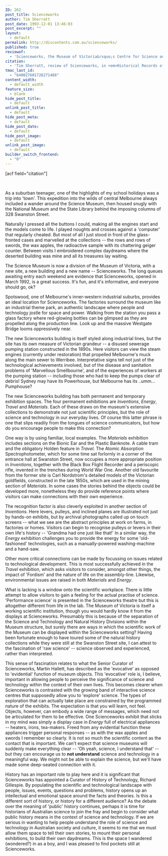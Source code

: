 ```yaml
---
ID: 262
post_title: Scienceworks
author: Tim Sherratt
post_date: 1993-12-01 13:46:03
post_excerpt: ""
layout:
  - default
permalink: http://discontents.com.au/scienceworks/
published: true
reviewof:
  - 'Scienceworks, the Museum of Victoria&rsquo;s Centre for Science and Technology, 2 Booker Street, Spotswood.'
citation:
  - 'Tim Sherratt, review of Scienceworks, in <em>Historical Records of Australian Science</em>, vol. 9, no. 4, December 1993, pp. 387-388 .'
tmac_last_id:
  - "640027601726271488"
content_width:
  - default_width
feature_size:
  - blank
hide_post_title:
  - default
unlink_post_title:
  - default
hide_post_meta:
  - default
hide_post_date:
  - default
hide_post_image:
  - default
unlink_post_image:
  - default
builder_switch_frontend:
  - "0"
---
```

[acf field="citation"]

&nbsp;

As a suburban teenager, one of the highlights of my school holidays was a trip into 'town'. This expedition into the wilds of central Melbourne always included a wander around the Science Museum, then housed snugly with the National Museum and the State Library behind the imposing columns of 328 Swanston Street.

Naturally I pressed all the buttons I could, making all the engines start and the models come to life. I played noughts and crosses against a 'computer' that regularly cheated. But most of all I just stood in front of the glass-fronted cases and marvelled at the collections -- the rows and rows of swords, the wax apples, the radioactive sample with its chattering geiger counter. Between visits I embroidered complex daydreams where the deserted building was mine and all its treasures lay waiting.<!--more-->

The Science Museum is now a division of the Museum of Victoria, with a new site, a new building and a new name -- Scienceworks. The long queues awaiting entry each weekend are evidence that Scienceworks, opened in March 1992, is a great success. It's fun, and it's informative, and everyone should go, ok?

Spotswood, one of Melbourne's inner-western industrial suburbs, provides an ideal location for Scienceworks. The factories surround the museum like an industrial theme park, an authentic landscape where people and technology jostle for space and power. Walking from the station you pass a glass factory where red-glowing bottles can be glimpsed as they are propelled along the production line. Look up and the massive Westgate Bridge looms oppressively near.

The new Scienceworks building is itself styled along industrial lines, but the site has its own measure of Victorian grandeur -- a disused sewerage pumping station constructed in the 1890s. Here visitors can view the steam engines (currently under restoration) that propelled Melbourne's muck along the main sewer to Werribee. Interpretative signs tell not just of the technological achievements involved, but of the disease and sanitation problems of 'Marvellous Smellbourne', and of the experiences of workers at the pumping station -- including those who had to keep the pumps clear of debris! Sydney may have its Powerhouse, but Melbourne has its ..umm... Pumphouse?

The new Scienceworks building has both permanent and temporary exhibition spaces. The four permanent exhibitions are <em>Inventions</em>, <em>Energy</em>, <em>Travel</em> and <em>Materials</em>. Each of these draws on the museum's extensive collections to demonstrate not just scientific principles, but the role of science and technology in our everyday lives. Of course this latter phrase is one that slips readily from the tongues of science communicators, but how do you encourage people to make this connection?

One way is by using familiar, local examples. The <em>Materials</em> exhibition includes sections on the Bionic Ear and the Plastic Banknote. A cable tram and the obligatory Holden feature in <em>Travel</em>. The Atomic Absorption Spectrophotometer, which for some time sat forlornly in a corner of the entrance hall at Swanston Street, now occupies a more appropriate position in <em>Inventions</em>, together with the Black Box Flight Recorder and a periscopic rifle, invented in the trenches during World War One. Another old favourite from the former site is Carl Nordstrom's detailed models of the Victorian goldfields, constructed in the late 1850s, which are used in the mining section of <em>Materials</em>. In some cases the stories behind the objects could be developed more, nonetheless they do provide reference points where visitors can make connections with their own experience.

The recognition factor is also cleverly exploited in another section of <em>Inventions</em>. Here levers, pulleys, and inclined planes are illustrated not just by hands-on exhibits, but by archival photographs called up on touch screens -- what we see are the abstract principles at work on farms, in factories or homes. Visitors can begin to recognise pulleys or levers in their own life's history -- 'Grandma had one just like that!' In a similar way, the <em>Energy</em> exhibition challenges you to provide the energy for some 'old-fashioned' technologies, such as a manually-powered washing-machine and a hand-saw.

Other more critical connections can be made by focussing on issues related to technological development. This is most successfully achieved in the <em>Travel</em> exhibition, which asks visitors to consider, amongst other things, the impact of 'Fordism' and the nature of life on the assembly-line. Likewise, environmental issues are raised in both <em>Materials</em> and <em>Energy</em>.

What is lacking is a window onto the scientific workplace. There is little attempt to allow visitors to gain a feeling for the actual practise of science. 'Performance science' is presented in the Scienceworks theatre but this is altogether different from life in the lab. The Museum of Victoria is itself a working scientific institution, though you would hardly know it from the displays at Scienceworks. Presumably this is because of the separation of the Science and Technology and Natural History Divisions within the Museum structure, but surely there are ways in which the scientific work of the Museum can be displayed within the Scienceworks setting? Having been fortunate enough to have toured some of the natural history collections while they were still at the Swanston Street site, I can attest to the fascination of 'raw science' -- science observed and experienced, rather than interpreted.

This sense of fascination relates to what the Senior Curator of Scienceworks, Martin Hallett, has described as the 'evocative' as opposed to 'evidential' function of museum objects. This 'evocative' role is, I believe, important in allowing people to perceive the significance of science and technology within the context of their own lives. This becomes clearer when Scienceworks is contrasted with the growing band of interactive science centres that supposedly allow you to 'explore' science. The types of exploration that can actually take place are constrained by the programmed nature of the exhibits. The expectation is that you will learn, not feel. Objects, however, can embody a wide range of messages, which need not be articulated for them to be effective. One Scienceworks exhibit that sticks in my mind was simply a display case in <em>Energy</em> full of electrical appliances -- heaters, irons, tea-makers. Freed from any evidential function these appliances trigger personal responses -- as with the wax apples and swords I remember so clearly. It is not so much the scientific content as the contact that is important. We can't expect that science museums will suddenly make everything clear -- 'Oh yeah, science, I understand that' -- but they can encourage us to <strong>not understand</strong> science and technology in a meaningful way. We might not be able to explain the science, but we'll have made some deep-seated connection with it.

History has an important role to play here and it is significant that Scienceworks has appointed a Curator of History of Technology, Richard Gillespie. By populating the scientific and technological landscape with people, issues, events, questions and problems, history opens up an intellectual and emotional space around the facts and theories. Is this a different sort of history, or history for a different audience? As the debate over the meaning of 'public' history continues, perhaps it is time for historians of Australian science to join the fray and begin to consider what public history means in the context of science and technology. If we are serious in wanting to help people understand the role of science and technology in Australian society and culture, it seems to me that we must allow them space to tell their own stories, to mount their personal exhibitions, to build their own daydreams. This is the space I wandered (wondered?) in as a boy, and I was pleased to find pockets still at Scienceworks.